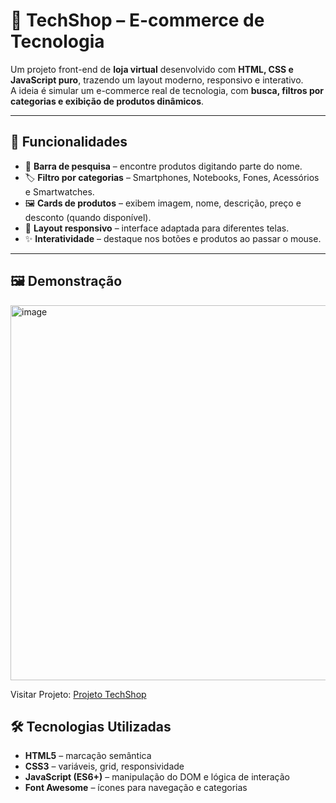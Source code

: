 # 🛒 TechShop – E-commerce de Tecnologia

Um projeto front-end de **loja virtual** desenvolvido com **HTML, CSS e JavaScript puro**, trazendo um layout moderno, responsivo e interativo.  
A ideia é simular um e-commerce real de tecnologia, com **busca, filtros por categorias e exibição de produtos dinâmicos**.

---

## 🚀 Funcionalidades

- 🔎 **Barra de pesquisa** – encontre produtos digitando parte do nome.  
- 🏷️ **Filtro por categorias** – Smartphones, Notebooks, Fones, Acessórios e Smartwatches.  
- 🖼️ **Cards de produtos** – exibem imagem, nome, descrição, preço e desconto (quando disponível).  
- 🎨 **Layout responsivo** – interface adaptada para diferentes telas.  
- ✨ **Interatividade** – destaque nos botões e produtos ao passar o mouse.

---

## 🖼️ Demonstração

<img width="1080" height="600" alt="image" src="https://github.com/user-attachments/assets/cf04393e-d3fb-4fd5-87bd-626f70ebd183" />

Visitar Projeto: [Projeto TechShop](https://1faeell.github.io./ecommerce-techstore/)


## 🛠️ Tecnologias Utilizadas

- **HTML5** – marcação semântica
- **CSS3** – variáveis, grid, responsividade
- **JavaScript (ES6+)** – manipulação do DOM e lógica de interação
- **Font Awesome** – ícones para navegação e categorias
